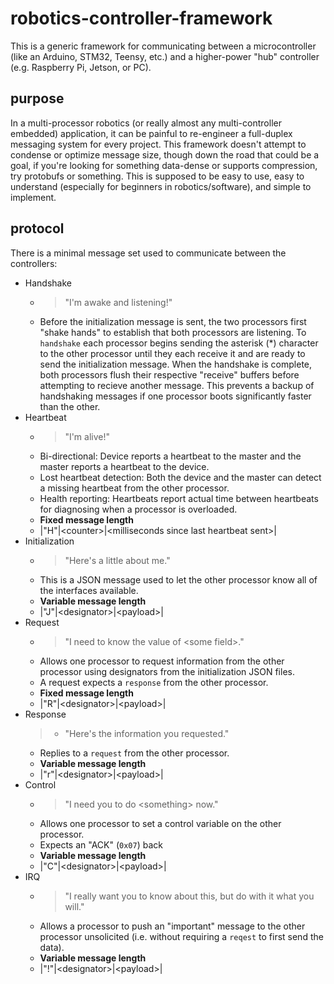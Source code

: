 # robotics-controller-framework

This is a generic framework for communicating between a microcontroller (like an Arduino, STM32, Teensy, etc.) and a higher-power "hub" controller (e.g. Raspberry Pi, Jetson, or PC).

## purpose
In a multi-processor robotics (or really almost any multi-controller embedded) application, it can be painful to re-engineer a full-duplex messaging system for every project. This framework doesn't attempt to condense or optimize message size, though down the road that could be a goal, if you're looking for something data-dense or supports compression, try protobufs or something. This is supposed to be easy to use, easy to understand (especially for beginners in robotics/software), and simple to implement.

## protocol

There is a minimal message set used to communicate between the controllers:
* Handshake
    * >"I'm awake and listening!"
    * Before the initialization message is sent, the two processors first "shake hands" to establish that both processors are listening. To `handshake` each processor begins sending the asterisk (\*) character to the other processor until they each receive it and are ready to send the initialization message. When the handshake is complete, both processors flush their respective "receive" buffers before attempting to recieve another message. This prevents a backup of handshaking messages if one processor boots significantly faster than the other.
* Heartbeat
    * >"I'm alive!"
    * Bi-directional: Device reports a heartbeat to the master and the master reports a heartbeat to the device.
    * Lost heartbeat detection: Both the device and the master can detect a missing heartbeat from the other processor.
    * Health reporting: Heartbeats report actual time between heartbeats for diagnosing when a processor is overloaded.
    * **Fixed message length**
    * |"H"|\<counter>|\<milliseconds since last heartbeat sent>|
* Initialization
    * >"Here's a little about me."
    * This is a JSON message used to let the other processor know all of the interfaces available.
    * **Variable message length**
    * |"J"|\<designator>|\<payload>|
* Request
    * >"I need to know the value of \<some field>."
    * Allows one processor to request information from the other processor using designators from the initialization JSON files.
    * A request expects a `response` from the other processor.
    * **Fixed message length**
    * |"R"|\<designator>|\<payload>|
* Response
    >* "Here's the information you requested."
    * Replies to a `request` from the other processor.
    * **Variable message length**
    * |"r"|\<designator>|\<payload>|
* Control
    * >"I need you to do \<something> now."
    * Allows one processor to set a control variable on the other processor.
    * Expects an "ACK" (`0x07`) back
    * **Variable message length**
    * |"C"|\<designator>|\<payload>|
* IRQ
    * >"I really want you to know about this, but do with it what you will."
    * Allows a processor to push an "important" message to the other processor unsolicited (i.e. without requiring a `reqest` to first send the data).
    * **Variable message length**
    * |"!"|\<designator>|\<payload>|
